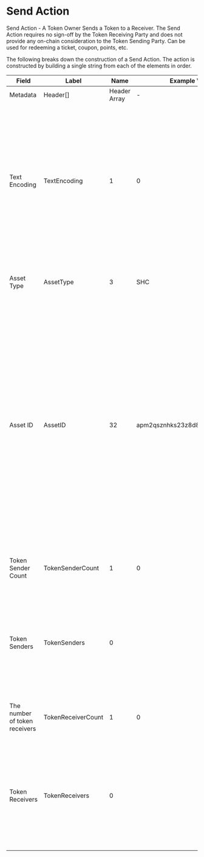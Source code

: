 
# Send Action

Send Action -  A Token Owner Sends a Token to a Receiver. The Send Action requires no sign-off by the Token Receiving Party and does not provide any on-chain consideration to the Token Sending Party.  Can be used for redeeming a ticket, coupon, points, etc.

The following breaks down the construction of a Send Action. The action is constructed by building a single string from each of the elements in order.

| Field    | Label    | Name         | Example Values | Comments | Data Type          | Restrictions |
|----------|----------|--------------|----------------|----------|--------------------|--------------|
| Metadata | Header[] | Header Array | -              | -        | Common header data | Header       |
| Text Encoding | TextEncoding | 1 | 0 |  0 = ASCII, 1 = UTF-8, 2 = UTF-16, 3 = Unicode.  Encoding applies to all 'text' data types. All 'string' types will always be encoded with ASCII.  Where string is selected, all fields will be ASCII. | uint8 | Can be changed by Issuer or Operator at their discretion. |
| Asset Type | AssetType | 3 | SHC | eg. Share, Bond, Ticket. All characters must be capitalised. | string |  |
| Asset ID | AssetID | 32 | apm2qsznhks23z8d83u41s8019hyri3i | Randomly generated base58 string.  Each Asset ID should be unique.  However, a Asset ID is always linked to a Contract that is identified by the public address of the Contract wallet. The Asset Type can be the leading bytes - a convention - to make it easy to identify that it is a token by humans. | string |  |
| Token Sender Count | TokenSenderCount | 1 | 0 | Number inputs sending tokens. 1-255, 0 is not valid. | uint8 |  |
| Token Senders | TokenSenders | 0 |  | Each element has the value of tokens to be spent from the input address, which is referred to by the index. | QuantityIndex[] |  |
| The number of token receivers | TokenReceiverCount | 1 | 0 | Number of outputs receiving tokens. 1-255. 0 is not valid. | uint8 |  |
| Token Receivers | TokenReceivers | 0 |  | Each element has the value of tokens to be received by the output address, which is referred to by the index. | TokenReceiver[] |  |



<!--
<table class="waffle">
    <tr style='height:19px;'>
        <th style="width:6%" class="s0">Field</th>
        <th style="width:9%" class="s1">Label</th>
        <th style="width:9%" class="s1">Name</th>
        <th style="width:2%" class="s1">Bytes</th>
        <th style="width:29%" class="s1">Example Values</th>
        <th style="width:26%" class="s1">Comments</th>
        <th style="width:5%" class="s1">Data Type</th>
        <th style="width:14%" class="s2">Amendment Restrictions</th>
    </tr>
    <tr>
        <td class="s5" rowspan="100">Metadata (OP_RETURN Payload)</td>
        <td class="t6">Header[]</td>
        <td class="t6">Header Array</td>
        <td class="t6">-</td>
        <td class="t6">-</td>
        <td class="t6">Common header data for all actions</td>
        <td class="t6">Header</td>
        <td class="t7"></td>
    </tr>

    <tr>
        <td class="t10">Text Encoding</td>
        <td class="t10">TextEncoding</td>
        <td class="t10">1</td>
        <td class="t10" style="word-break:break-all">0</td>
        <td class="t10"> 0 = ASCII, 1 = UTF-8, 2 = UTF-16, 3 = Unicode.  Encoding applies to all 'text' data types. All 'string' types will always be encoded with ASCII.  Where string is selected, all fields will be ASCII.</td>
        <td class="t10">uint8</td>
        <td class="t11">Can be changed by Issuer or Operator at their discretion.</td>
    </tr>

    <tr>
        <td class="t10">Asset Type</td>
        <td class="t10">AssetType</td>
        <td class="t10">3</td>
        <td class="t10" style="word-break:break-all">SHC</td>
        <td class="t10">eg. Share, Bond, Ticket. All characters must be capitalised.</td>
        <td class="t10">string</td>
        <td class="t11"></td>
    </tr>

    <tr>
        <td class="t10">Asset ID</td>
        <td class="t10">AssetID</td>
        <td class="t10">32</td>
        <td class="t10" style="word-break:break-all">apm2qsznhks23z8d83u41s8019hyri3i</td>
        <td class="t10">Randomly generated base58 string.  Each Asset ID should be unique.  However, a Asset ID is always linked to a Contract that is identified by the public address of the Contract wallet. The Asset Type can be the leading bytes - a convention - to make it easy to identify that it is a token by humans.</td>
        <td class="t10">string</td>
        <td class="t11"></td>
    </tr>

    <tr>
        <td class="t10">Token Sender Count</td>
        <td class="t10">TokenSenderCount</td>
        <td class="t10">1</td>
        <td class="t10" style="word-break:break-all">0</td>
        <td class="t10">Number inputs sending tokens. 1-255, 0 is not valid.</td>
        <td class="t10">uint8</td>
        <td class="t11"></td>
    </tr>

    <tr>
        <td class="t10">Token Senders</td>
        <td class="t10">TokenSenders</td>
        <td class="t10">0</td>
        <td class="t10" style="word-break:break-all"></td>
        <td class="t10">Each element has the value of tokens to be spent from the input address, which is referred to by the index.</td>
        <td class="t10">QuantityIndex[]</td>
        <td class="t11"></td>
    </tr>

    <tr>
        <td class="t10">The number of token receivers</td>
        <td class="t10">TokenReceiverCount</td>
        <td class="t10">1</td>
        <td class="t10" style="word-break:break-all">0</td>
        <td class="t10">Number of outputs receiving tokens. 1-255. 0 is not valid.</td>
        <td class="t10">uint8</td>
        <td class="t11"></td>
    </tr>

    <tr>
        <td class="t10">Token Receivers</td>
        <td class="t10">TokenReceivers</td>
        <td class="t10">0</td>
        <td class="t10" style="word-break:break-all"></td>
        <td class="t10">Each element has the value of tokens to be received by the output address, which is referred to by the index.</td>
        <td class="t10">TokenReceiver[]</td>
        <td class="t11"></td>
    </tr>

</table>
!-->
